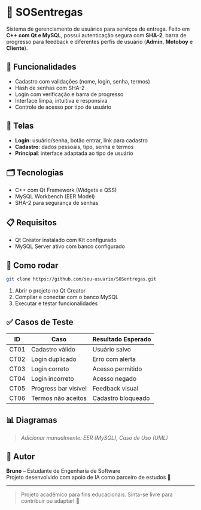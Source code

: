 
# 🚚 SOSentregas

Sistema de gerenciamento de usuários para serviços de entrega. Feito em **C++ com Qt e MySQL**, possui autenticação segura com **SHA-2**, barra de progresso para feedback e diferentes perfis de usuário (**Admin**, **Motoboy** e **Cliente**).

## 🎯 Funcionalidades

- Cadastro com validações (nome, login, senha, termos)
- Hash de senhas com SHA-2
- Login com verificação e barra de progresso
- Interface limpa, intuitiva e responsiva
- Controle de acesso por tipo de usuário

## 🧱 Telas

- **Login**: usuário/senha, botão entrar, link para cadastro
- **Cadastro**: dados pessoais, tipo, senha e termos
- **Principal**: interface adaptada ao tipo de usuário

## 🗂️ Tecnologias

- C++ com Qt Framework (Widgets e QSS)
- MySQL Workbench (EER Model)
- SHA-2 para segurança de senhas

## 📋 Requisitos

- Qt Creator instalado com Kit configurado
- MySQL Server ativo com banco configurado

## 🚀 Como rodar

```bash
git clone https://github.com/seu-usuario/SOSentregas.git
```

1. Abrir o projeto no Qt Creator
2. Compilar e conectar com o banco MySQL
3. Executar e testar funcionalidades

## ✅ Casos de Teste

| ID   | Caso                          | Resultado Esperado       |
|------|-------------------------------|--------------------------|
| CT01 | Cadastro válido               | Usuário salvo            |
| CT02 | Login duplicado               | Erro com alerta          |
| CT03 | Login correto                 | Acesso permitido         |
| CT04 | Login incorreto               | Acesso negado            |
| CT05 | Progress bar visível          | Feedback visual           |
| CT06 | Termos não aceitos            | Cadastro bloqueado       |

## 📊 Diagramas

> *Adicionar manualmente: EER (MySQL), Caso de Uso (UML)*

## 👤 Autor

**Bruno** – Estudante de Engenharia de Software  
Projeto desenvolvido com apoio de IA como parceiro de estudos 🤖

---

> Projeto acadêmico para fins educacionais. Sinta-se livre para contribuir ou adaptar! 🚀
